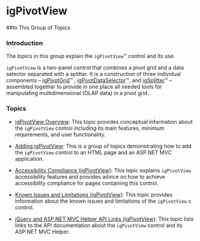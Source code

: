 ﻿<!--
|metadata|
{
    "fileName": "igpivotview",
    "controlName": "igPivotView",
    "tags": ["Getting Started","Grids"]
}
|metadata|
-->

# igPivotView

##In This Group of Topics

### Introduction

The topics in this group explain the `igPivotView`™ control and its use.

`igPivotView` is a two-panel control that combines a pivot grid and a data selector separated with a splitter. It is a construction of three individual components – [igPivotGrid](igPivotGrid.html)™ , [igPivotDataSelector](igPivotDataSelector.html)™, and [igSplitter](igSplitter.html)™ – assembled together to provide in one place all needed tools for manipulating multidimensional (OLAP data) in a pivot grid.

### Topics

- [igPivotView Overview](igPivotView-Overview.html): This topic provides conceptual information about the `igPivotView` control including its main features, minimum requirements, and user functionality.

- [Adding igPivotView](igPivotView-Adding.html): This is a group of topics demonstrating how to add the `igPivotView` control to an HTML page and an ASP.NET MVC application.

- [Accessibility Compliance (igPivotView)](igPivotView-Accessibility-Compliance.html): This topic explains `igPivotView` accessibility features and provides advice on how to achieve accessibility compliance for pages containing this control.

- [Known Issues and Limitations (igPivotView)](igPivotView-Known-Issues-and-Limitations.html): This topic provides information about the known issues and limitations of the `igPivotView` c control.

- [jQuery and ASP.NET MVC Helper API Links (igPivotView)](igPivotView-API-Links.html): This topic lists links to the API documentation about the `igPivotView` control and its ASP.NET MVC Helper.





 

 


